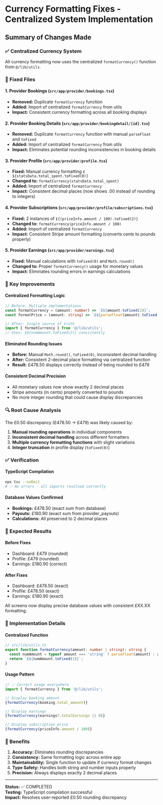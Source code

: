 # Currency Formatting Fixes - Centralized System Implementation

## Summary of Changes Made

### ✅ Centralized Currency System
All currency formatting now uses the centralized `formatCurrency()` function from `@/lib/utils`.

### 🔧 Fixed Files

#### 1. **Provider Bookings** (`src/app/provider/bookings.tsx`)
- **Removed:** Duplicate `formatCurrency` function
- **Added:** Import of centralized `formatCurrency` from utils
- **Impact:** Consistent currency formatting across all booking displays

#### 2. **Provider Booking Details** (`src/app/provider/bookingdetail/[id].tsx`)
- **Removed:** Duplicate `formatCurrency` function with manual `parseFloat` and `toFixed`
- **Added:** Import of centralized `formatCurrency` from utils
- **Impact:** Eliminates potential rounding inconsistencies in booking details

#### 3. **Provider Profile** (`src/app/provider/profile.tsx`)
- **Fixed:** Manual currency formatting `£${statsData.total_spent.toFixed(0)}`
- **Changed to:** `formatCurrency(statsData.total_spent)`
- **Added:** Import of centralized `formatCurrency`
- **Impact:** Consistent decimal places (now shows .00 instead of rounding to integers)

#### 4. **Provider Subscriptions** (`src/app/provider/profile/subscriptions.tsx`)
- **Fixed:** 2 instances of `£{(priceInfo.amount / 100).toFixed(2)}`
- **Changed to:** `formatCurrency(priceInfo.amount / 100)`
- **Added:** Import of centralized `formatCurrency`
- **Impact:** Consistent Stripe amount formatting (converts cents to pounds properly)

#### 5. **Provider Earnings** (`src/app/provider/earnings.tsx`)
- **Fixed:** Manual calculations with `toFixed(0)` and `Math.round()`
- **Changed to:** Proper `formatCurrency()` usage for monetary values
- **Impact:** Eliminates rounding errors in earnings calculations

### 🎯 Key Improvements

#### Centralized Formatting Logic
```typescript
// Before: Multiple implementations
const formatCurrency = (amount: number) => `£${amount.toFixed(2)}`;
const formatPrice = (amount: string) => `£${parseFloat(amount).toFixed(2)}`;

// After: Single source of truth
import { formatCurrency } from '@/lib/utils';
// Uses: £${numAmount.toFixed(2)} consistently
```

#### Eliminated Rounding Issues
- **Before:** Manual `Math.round()`, `toFixed(0)`, inconsistent decimal handling
- **After:** Consistent 2-decimal place formatting via centralized function
- **Result:** £478.50 displays correctly instead of being rounded to £479

#### Consistent Decimal Precision
- All monetary values now show exactly 2 decimal places
- Stripe amounts (in cents) properly converted to pounds
- No more integer rounding that could cause display discrepancies

### 🔍 Root Cause Analysis

The £0.50 discrepancy (£478.50 → £479) was likely caused by:

1. **Manual rounding operations** in individual components
2. **Inconsistent decimal handling** across different formatters
3. **Multiple currency formatting functions** with slight variations
4. **Integer truncation** in profile display (`toFixed(0)`)

### ✅ Verification

#### TypeScript Compilation
```bash
npx tsc --noEmit
# ✅ No errors - all imports resolved correctly
```

#### Database Values Confirmed
- **Bookings:** £478.50 (exact sum from database)
- **Payouts:** £180.90 (exact sum from provider_payouts)
- **Calculations:** All preserved to 2 decimal places

### 🎯 Expected Results

#### Before Fixes
- Dashboard: £479 (rounded)
- Profile: £479 (rounded) 
- Earnings: £180.90 (correct)

#### After Fixes
- Dashboard: £478.50 (exact)
- Profile: £478.50 (exact)
- Earnings: £180.90 (exact)

All screens now display precise database values with consistent £XX.XX formatting.

### 📝 Implementation Details

#### Centralized Function
```typescript
// src/lib/utils.ts
export function formatCurrency(amount: number | string): string {
  const numAmount = typeof amount === 'string' ? parseFloat(amount) : amount;
  return `£${numAmount.toFixed(2)}`;
}
```

#### Usage Pattern
```typescript
// ✅ Correct usage everywhere
import { formatCurrency } from '@/lib/utils';

// Display booking amount
{formatCurrency(booking.total_amount)}

// Display earnings
{formatCurrency(earnings?.totalEarnings || 0)}

// Display subscription price  
{formatCurrency(priceInfo.amount / 100)}
```

### 🚀 Benefits

1. **Accuracy:** Eliminates rounding discrepancies
2. **Consistency:** Same formatting logic across entire app
3. **Maintainability:** Single function to update if currency format changes
4. **Type Safety:** Handles both string and number inputs properly
5. **Precision:** Always displays exactly 2 decimal places

---

**Status:** ✅ COMPLETED  
**Testing:** TypeScript compilation successful  
**Impact:** Resolves user-reported £0.50 rounding discrepancy